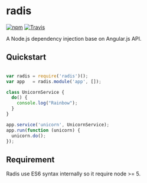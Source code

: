 # radis

[![npm](https://img.shields.io/npm/v/radis.svg?maxAge=2592000)](https://www.npmjs.com/package/radis) [![Travis](https://img.shields.io/travis/jerome-quere/radis.svg?maxAge=2592000)](https://travis-ci.org/jerome-quere/radis)

A Node.js dependency injection base on Angular.js API.

## Quickstart

```js

var radis = require('radis')();
var app   = radis.module('app', []);

class UnicornService {
  do() {
    console.log("Rainbow");
  }
}

app.service('unicorn', UnicornService);
app.run(function (unicorn) {
  unicorn.do();
});


```

## Requirement
Radis use ES6 syntax internally so it require node >= 5.
